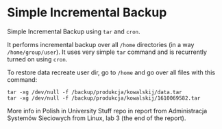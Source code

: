 # Simple Incremental Backup
Simple Incremental Backup using `tar` and `cron`.

It performs incremental backup over all `/home` directories (in a way `/home/group/user`). It uses very simple `tar` command and is recurrently turned on using `cron`.

To restore data recreate user dir, go to `/home` and go over all files with this command:
```
tar -xg /dev/null -f /backup/produkcja/kowalskij/data.tar
tar -xg /dev/null -f /backup/produkcja/kowalskij/1610069582.tar
```

More info in Polish in University Stuff repo in report from Administracja Systemów Sieciowych from Linux, lab 3 (the end of the report).
